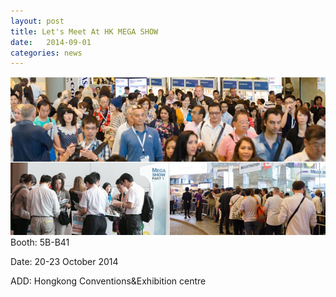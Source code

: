 ```yaml
---
layout: post
title: Let's Meet At HK MEGA SHOW
date:   2014-09-01
categories: news
---
```

<img src="/images/posts/mega-show-1.jpg" alt="erasion-2" />
Booth: 5B-B41
 
Date: 20-23 October 2014
  
ADD: Hongkong Conventions&Exhibition centre


